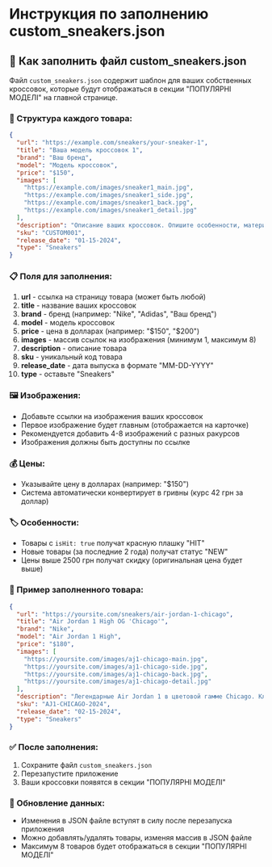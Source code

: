# Инструкция по заполнению custom_sneakers.json

## 📝 Как заполнить файл custom_sneakers.json

Файл `custom_sneakers.json` содержит шаблон для ваших собственных кроссовок, которые будут отображаться в секции "ПОПУЛЯРНІ МОДЕЛІ" на главной странице.

### 🎯 Структура каждого товара:

```json
{
  "url": "https://example.com/sneakers/your-sneaker-1",
  "title": "Ваша модель кроссовок 1",
  "brand": "Ваш бренд",
  "model": "Модель кроссовок",
  "price": "$150",
  "images": [
    "https://example.com/images/sneaker1_main.jpg",
    "https://example.com/images/sneaker1_side.jpg",
    "https://example.com/images/sneaker1_back.jpg",
    "https://example.com/images/sneaker1_detail.jpg"
  ],
  "description": "Описание ваших кроссовок. Опишите особенности, материалы, дизайн.",
  "sku": "CUSTOM001",
  "release_date": "01-15-2024",
  "type": "Sneakers"
}
```

### 📋 Поля для заполнения:

1. **url** - ссылка на страницу товара (может быть любой)
2. **title** - название ваших кроссовок
3. **brand** - бренд (например: "Nike", "Adidas", "Ваш бренд")
4. **model** - модель кроссовок
5. **price** - цена в долларах (например: "$150", "$200")
6. **images** - массив ссылок на изображения (минимум 1, максимум 8)
7. **description** - описание товара
8. **sku** - уникальный код товара
9. **release_date** - дата выпуска в формате "MM-DD-YYYY"
10. **type** - оставьте "Sneakers"

### 🖼️ Изображения:

- Добавьте ссылки на изображения ваших кроссовок
- Первое изображение будет главным (отображается на карточке)
- Рекомендуется добавить 4-8 изображений с разных ракурсов
- Изображения должны быть доступны по ссылке

### 💰 Цены:

- Указывайте цену в долларах (например: "$150")
- Система автоматически конвертирует в гривны (курс 42 грн за доллар)

### 🏷️ Особенности:

- Товары с `isHit: true` получат красную плашку "HIT"
- Новые товары (за последние 2 года) получат статус "NEW"
- Цены выше 2500 грн получат скидку (оригинальная цена будет выше)

### 📝 Пример заполненного товара:

```json
{
  "url": "https://yoursite.com/sneakers/air-jordan-1-chicago",
  "title": "Air Jordan 1 High OG 'Chicago'",
  "brand": "Nike",
  "model": "Air Jordan 1 High",
  "price": "$180",
  "images": [
    "https://yoursite.com/images/aj1-chicago-main.jpg",
    "https://yoursite.com/images/aj1-chicago-side.jpg",
    "https://yoursite.com/images/aj1-chicago-back.jpg",
    "https://yoursite.com/images/aj1-chicago-detail.jpg"
  ],
  "description": "Легендарные Air Jordan 1 в цветовой гамме Chicago. Классический дизайн с премиальными материалами.",
  "sku": "AJ1-CHICAGO-2024",
  "release_date": "02-15-2024",
  "type": "Sneakers"
}
```

### ✅ После заполнения:

1. Сохраните файл `custom_sneakers.json`
2. Перезапустите приложение
3. Ваши кроссовки появятся в секции "ПОПУЛЯРНІ МОДЕЛІ"

### 🔄 Обновление данных:

- Изменения в JSON файле вступят в силу после перезапуска приложения
- Можно добавлять/удалять товары, изменяя массив в JSON файле
- Максимум 8 товаров будет отображаться в секции "ПОПУЛЯРНІ МОДЕЛІ" 